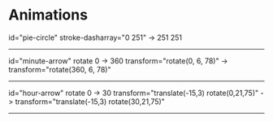 # Animations

id="pie-circle"
stroke-dasharray="0 251" -> 251 251
- - -

id="minute-arrow"
rotate 0 -> 360
transform="rotate(0, 6, 78)" -> transform="rotate(360, 6, 78)" 
- - -

id="hour-arrow"
rotate 0 -> 30
transform="translate(-15,3) rotate(0,21,75)" -> transform="translate(-15,3) rotate(30,21,75)"
- - -
